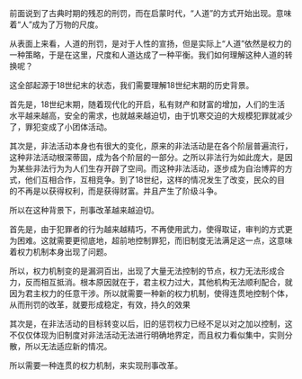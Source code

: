 <p data-pid="5L6kqFHW">前面说到了古典时期的残忍的刑罚，而在启蒙时代，“人道”的方式开始出现。意味着“人”成为了万物的尺度。</p><p data-pid="VArY3Xjl">从表面上来看，人道的刑罚，是对于人性的宣扬，但是实际上“人道”依然是权力的一种策略，于是在这里，尺度和人道达成了一种平衡。我们如何理解这种人道的转换呢？</p><p data-pid="51zK8Qxj">这全部起源于18世纪末的状态，我们需要理解18世纪末期的历史背景。</p><p data-pid="Re_UxnLJ">首先是，18世纪末期，随着现代化的开启，私有财产和财富的增加，人们的生活水平越来越高，安全的需求，也就越来越迫切，由于饥寒交迫的大规模犯罪就减少了，罪犯变成了小团体活动。</p><p data-pid="i_Q0lHwR">其次是，非法活动本身也有很大的变化，原来的非法活动是在各个阶层普遍流行，这种非法活动根深蒂固，成为各个阶层的一部分。之所以非法行为如此庞大，是因为某些非法行为为人们生存开辟了空间。而这种非法活动，逐步成为自治博弈的方式，他们互相合作，互相竞争。到了18世纪，这样的情况发生了改变，民众的目的不再是以获得权利，而是获得财富。并且产生了阶级斗争。</p><p data-pid="usXRRoeI">所以在这种背景下，刑事改革越来越迫切。</p><p data-pid="c8WN74TE">首先是，由于犯罪者的行为越来越精巧，不再使用武力，使得取证，审判的方式更为困难。这就需要更彻底地，超前地控制罪犯，而旧制度无法满足这一点，这意味着权力机制本身出现了问题。</p><p data-pid="YX3Ndvjc">所以，权力机制变的是漏洞百出，出现了大量无法控制的节点，权力无法形成合力，反而相互抵消。根本原因就在于，君主权力过大，其他机构无法顺利配合，就因为君主权力的任意干涉。所以就需要一种新的权力机制，使得连贯地控制个体，从而刑罚的改革，就要形成稳定，有效，持久的效果</p><p data-pid="A9sCvQlz">其次是，在非法活动的目标转变以后，旧的惩罚权力已经不足以对之加以控制，这不仅仅体现为旧制度对非法活动无法进行明确地界定，而且权力看似集中，实则分散，所以无法适应新的情况。</p><p data-pid="eYTMbOJA">所以需要一种连贯的权力机制，来实现刑事改革。</p><p></p><p></p>